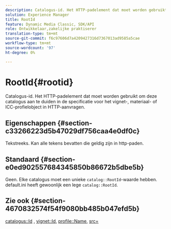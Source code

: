 ```yaml
---
description: Catalogus-id. Het HTTP-padelement dat moet worden gebruikt om deze catalogus aan te duiden in de specificatie voor het vignet-, materiaal- of ICC-profielobject in HTTP-aanvragen.
solution: Experience Manager
title: RootId
feature: Dynamic Media Classic, SDK/API
role: Ontwikkelaar,zakelijke praktiserer
translation-type: tm+mt
source-git-commit: f6c97606d7a4209427316d7367013ad9585a5cae
workflow-type: tm+mt
source-wordcount: '97'
ht-degree: 0%

---
```



# RootId{#rootid}

Catalogus-id. Het HTTP-padelement dat moet worden gebruikt om deze catalogus aan te duiden in de specificatie voor het vignet-, materiaal- of ICC-profielobject in HTTP-aanvragen.

## Eigenschappen {#section-c33266223d5b47029df756caa4e0df0c}

Tekstreeks. Kan alle tekens bevatten die geldig zijn in http-paden.

## Standaard {#section-e0ed902557684345850b86672b5dbe5b}

Geen. Elke catalogus moet een unieke `catalog::RootId`-waarde hebben. default.ini heeft gewoonlijk een lege `catalog::RootId`.

## Zie ook {#section-4670832574f54f9080bb485b047efd5b}

[catalogus::Id](../../../../../ir-api/material-cat/image-rendering-api-ref/c-ir-material-catalog/c-ir-material-data-reference/r-ir-id.md#reference-cba2a53a952e403fb57a4e8569f9cf85) ,  [vignet::Id](../../../../../ir-api/material-cat/image-rendering-api-ref/c-ir-material-catalog/c-ir-vignette-map-reference/r-ir-id-vignette.md#reference-2a7ba758924b4757b3234942304db7fd),  [profile::Name](../../../../../ir-api/material-cat/image-rendering-api-ref/c-ir-material-catalog/c-ir-macro-definition-reference/r-ir-name.md#reference-63b663d2052545ffab030a23e7060b1e),  [src=](../../../../../ir-api/http-protocol/image-rendering-api-ref/c-ir-http-protocol-ref/c-ir-http-protocol-command-reference/r-ir-src.md#reference-62c98abad22149d68d405ed6aaff8272)
